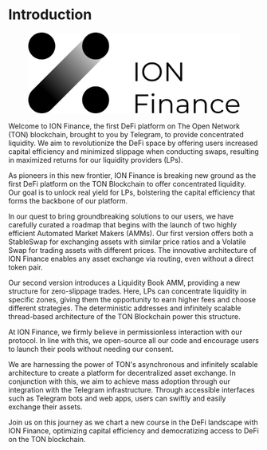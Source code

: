 # Introduction

<figure><img src=".gitbook/assets/logo-1.png" alt=""><figcaption></figcaption></figure>

Welcome to ION Finance, the first DeFi platform on The Open Network (TON) blockchain, brought to you by Telegram, to provide concentrated liquidity. We aim to revolutionize the DeFi space by offering users increased capital efficiency and minimized slippage when conducting swaps, resulting in maximized returns for our liquidity providers (LPs).

As pioneers in this new frontier, ION Finance is breaking new ground as the first DeFi platform on the TON Blockchain to offer concentrated liquidity. Our goal is to unlock real yield for LPs, bolstering the capital efficiency that forms the backbone of our platform.

In our quest to bring groundbreaking solutions to our users, we have carefully curated a roadmap that begins with the launch of two highly efficient Automated Market Makers (AMMs). Our first version offers both a StableSwap for exchanging assets with similar price ratios and a Volatile Swap for trading assets with different prices. The innovative architecture of ION Finance enables any asset exchange via routing, even without a direct token pair.

Our second version introduces a Liquidity Book AMM, providing a new structure for zero-slippage trades. Here, LPs can concentrate liquidity in specific zones, giving them the opportunity to earn higher fees and choose different strategies. The deterministic addresses and infinitely scalable thread-based architecture of the TON Blockchain power this structure.

At ION Finance, we firmly believe in permissionless interaction with our protocol. In line with this, we open-source all our code and encourage users to launch their pools without needing our consent.

We are harnessing the power of TON's asynchronous and infinitely scalable architecture to create a platform for decentralized asset exchange. In conjunction with this, we aim to achieve mass adoption through our integration with the Telegram infrastructure. Through accessible interfaces such as Telegram bots and web apps, users can swiftly and easily exchange their assets.

Join us on this journey as we chart a new course in the DeFi landscape with ION Finance, optimizing capital efficiency and democratizing access to DeFi on the TON blockchain.

